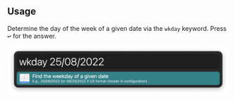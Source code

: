 ## Usage

Determine the day of the week of a given date via the `wkday` keyword. Press <kbd>↩</kbd> for the answer.

![Alfred search for wkday](images/wkday.png)
